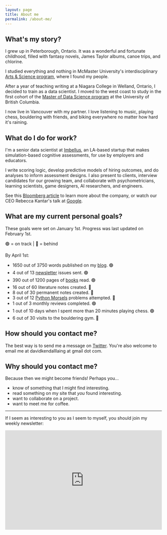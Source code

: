 ```yaml
---
layout: page
title: About me
permalink: /about-me/
---
```


## What's my story?

I grew up in Peterborough, Ontario. It was a wonderful and fortunate childhood, filled with fantasy novels, James Taylor albums, canoe trips, and chlorine.

I studied everything and nothing in McMaster University's interdisciplinary [Arts & Science program](https://en.wikipedia.org/wiki/McMaster_Arts_and_Science), where I found my people.

After a year of teaching writing at a Niagara College in Welland, Ontario, I decided to train as a data scientist. I moved to the west coast to study in the first cohort of the [Master of Data Science program](https://masterdatascience.ubc.ca/) at the University of British Columbia.

I now live in Vancouver with my partner. I love listening to music, playing chess, bouldering with friends, and biking everywhere no matter how hard it's raining.

## What do I do for work?

I'm a senior data scientist at [Imbellus](https://imbellus.com/), an LA-based startup that makes simulation-based cognitive assessments, for use by employers and educators.

I write scoring logic, develop predictive models of hiring outcomes, and do analyses to inform assessment designs. I also present to clients, interview candidates for our growing team, and collaborate with psychometricians, learning scientists, game designers, AI researchers, and engineers.

See this [Bloomberg article](https://www.bloomberg.com/news/features/2019-03-19/a-harvard-dropout-s-plan-to-fix-college-admissions-with-video-games) to learn more about the company, or watch our CEO Rebecca Kantar's talk at [Google](youtube.com/watch?v=JoTlMNamSAg).

## What are my current personal goals?

These goals were set on January 1st. Progress was last updated on February 1st. 

🟢 = on track | 🔴 = behind

By April 1st:

- 1650 out of 3750 words published on my [blog](https://davidklaing.com/archive). 🟢
- 4 out of 13 [newsletter](https://davidlaing.substack.com/) issues sent. 🟢
- 390 out of 1200 pages of [books](https://davidklaing.com/reading-pipeline/) read. 🟢
- 16 out of 60 literature notes created. 🔴
- 8 out of 30 permanent notes created. 🔴
- 3 out of 12 [Python Morsels](pythonmorsels.com) problems attempted. 🔴
- 1 out of 3 monthly reviews completed. 🟢
- 1 out of 10 days when I spent more than 20 minutes playing chess. 🟢
- 6 out of 30 visits to the bouldering gym. 🔴

## How should you contact me?

The best way is to send me a message on [Twitter](https://twitter.com/davidklaing). You're also welcome to email me at davidkendalllaing at gmail dot com.

## Why should you contact me?

Because then we might become friends! Perhaps you...

* know of something that I might find interesting.
* read something on my site that _you_ found interesting.
* want to collaborate on a project.
* want to meet me for coffee.

---------------------------

If I seem as interesting to you as I seem to myself, you should join my weekly newsletter:

<iframe width="100%" height="320" src="https://davidlaing.substack.com/embed" frameborder="0" scrolling="no"></iframe>